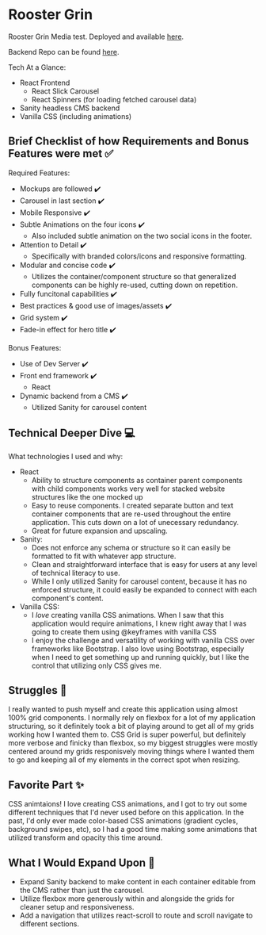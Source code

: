 # Rooster Grin

Rooster Grin Media test. Deployed and available [here](https://alliecaton.github.io/roostergrin-test/).

Backend Repo can be found [here](https://github.com/alliecaton/roostergrin-sanity-cms).

Tech At a Glance:

- React Frontend
  - React Slick Carousel
  - React Spinners (for loading fetched carousel data)
- Sanity headless CMS backend
- Vanilla CSS (including animations)

## Brief Checklist of how Requirements and Bonus Features were met :white_check_mark:

Required Features:

- Mockups are followed :heavy_check_mark:
- Carousel in last section :heavy_check_mark:
- Mobile Responsive :heavy_check_mark:
- Subtle Animations on the four icons :heavy_check_mark:
  - Also included subtle animation on the two social icons in the footer.
- Attention to Detail :heavy_check_mark:
  - Specifically with branded colors/icons and responsive formatting.
- Modular and concise code :heavy_check_mark:
  - Utilizes the container/component structure so that generalized components can be highly re-used, cutting down on repetition.
- Fully funcitonal capabilities :heavy_check_mark:
- Best practices & good use of images/assets :heavy_check_mark:
- Grid system :heavy_check_mark:
- Fade-in effect for hero title :heavy_check_mark:

Bonus Features:

- Use of Dev Server :heavy_check_mark:
- Front end framework :heavy_check_mark:
  - React
- Dynamic backend from a CMS :heavy_check_mark:
  - Utilized Sanity for carousel content

## Technical Deeper Dive :computer:

What technologies I used and why:

- React
  - Ability to structure components as container parent components with child components works very well for stacked website structures like the one mocked up
  - Easy to reuse components. I created separate button and text container components that are re-used throughout the entire application. This cuts down on a lot of unecessary redundancy.
  - Great for future expansion and upscaling.
- Sanity:
  - Does not enforce any schema or structure so it can easily be formatted to fit with whatever app structure.
  - Clean and straightforward interface that is easy for users at any level of technical literacy to use.
  - While I only utilized Sanity for carousel content, because it has no enforced structure, it could easily be expanded to connect with each component's content.
- Vanilla CSS:
  - I _love_ creating vanilla CSS animations. When I saw that this application would require animations, I knew right away that I was going to create them using @keyframes with vanilla CSS
  - I enjoy the challenge and versatility of working with vanilla CSS over frameworks like Bootstrap. I also love using Bootstrap, especially when I need to get something up and running quickly, but I like the control that utilizing only CSS gives me.

## Struggles :triumph:

I really wanted to push myself and create this application using almost 100% grid components. I normally rely on flexbox for a lot of my application structuring, so it definitely took a bit of playing around to get all of my grids working how I wanted them to. CSS Grid is super powerful, but definitely more verbose and finicky than flexbox, so my biggest struggles were mostly centered around my grids responisvely moving things where I wanted them to go and keeping all of my elements in the correct spot when resizing.

## Favorite Part :sparkles:

CSS animtaions! I love creating CSS animations, and I got to try out some different techniques that I'd never used before on this application. In the past, I'd only ever made color-based CSS animations (gradient cycles, background swipes, etc), so I had a good time making some animations that utilized transform and opacity this time around.

## What I Would Expand Upon :muscle:

- Expand Sanity backend to make content in each container editable from the CMS rather than just the carousel.
- Utilize flexbox more generously within and alongside the grids for cleaner setup and responsiveness.
- Add a navigation that utilizes react-scroll to route and scroll navigate to different sections.
